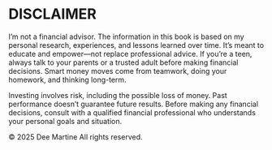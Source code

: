 # DISCLAIMER

I’m not a financial advisor. The information in this book is based on my personal research, experiences, and lessons learned over time. It’s meant to educate and empower—not replace professional advice. If you’re a teen, always talk to your parents or a trusted adult before making financial decisions. Smart money moves come from teamwork, doing your homework, and thinking long-term.

Investing involves risk, including the possible loss of money. Past performance doesn’t guarantee future results. Before making any financial decisions, consult with a qualified financial professional who understands your personal goals and situation.

© 2025 Dee Martine All rights reserved.


